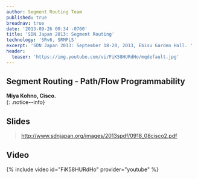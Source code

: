 ```yaml
---
author: Segment Routing Team
published: true
breadnav: true
date: '2013-09-26 00:34 -0700'
title: 'SDN Japan 2013: Segment Routing'
technology: 'SRv6, SRMPLS'
excerpt: 'SDN Japan 2013: September 18-20, 2013, Ebisu Garden Hall. '
header:
  teaser: 'https://img.youtube.com/vi/FiK58HURdHo/mqdefault.jpg'
---
```

## Segment Routing - Path/Flow Programmability  

**Miya Kohno, Cisco.**  
{: .notice--info}

## Slides  

><http://www.sdnjapan.org/images/2013spdf/0918_08cisco2.pdf>

## Video  

{% include video id="FiK58HURdHo" provider="youtube" %}


